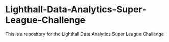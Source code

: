 # Lighthall-Data-Analytics-Super-League-Challenge
This is a repository for the Lighthall Data Analytics Super League Challenge
